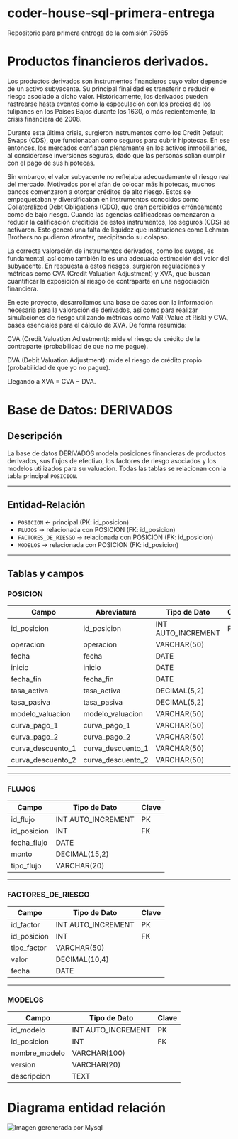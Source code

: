 # coder-house-sql-primera-entrega
Repositorio para primera entrega de la comisión 75965

# Productos financieros derivados.

Los productos derivados son instrumentos financieros cuyo valor depende de un activo subyacente. Su principal finalidad es transferir o reducir el riesgo asociado a dicho valor. Históricamente, los derivados pueden rastrearse hasta eventos como la especulación con los precios de los tulipanes en los Países Bajos durante los 1630, o más recientemente, la crisis financiera de 2008.

Durante esta última crisis, surgieron instrumentos como los Credit Default Swaps (CDS), que funcionaban como seguros para cubrir hipotecas. En ese entonces, los mercados confiaban plenamente en los activos inmobiliarios, al considerarse inversiones seguras, dado que las personas solían cumplir con el pago de sus hipotecas.

Sin embargo, el valor subyacente no reflejaba adecuadamente el riesgo real del mercado. Motivados por el afán de colocar más hipotecas, muchos bancos comenzaron a otorgar créditos de alto riesgo. Estos se empaquetaban y diversificaban en instrumentos conocidos como Collateralized Debt Obligations (CDO), que eran percibidos erróneamente como de bajo riesgo. Cuando las agencias calificadoras comenzaron a reducir la calificación crediticia de estos instrumentos, los seguros (CDS) se activaron. Esto generó una falta de liquidez que instituciones como Lehman Brothers no pudieron afrontar, precipitando su colapso.

La correcta valoración de instrumentos derivados, como los swaps, es fundamental, así como también lo es una adecuada estimación del valor del subyacente. En respuesta a estos riesgos, surgieron regulaciones y métricas como CVA (Credit Valuation Adjustment) y XVA, que buscan cuantificar la exposición al riesgo de contraparte en una negociación financiera.

En este proyecto, desarrollamos una base de datos con la información necesaria para la valoración de derivados, así como para realizar simulaciones de riesgo utilizando métricas como VaR (Value at Risk) y CVA, bases esenciales para el cálculo de XVA. De forma resumida:

CVA (Credit Valuation Adjustment): mide el riesgo de crédito de la contraparte (probabilidad de que no me pague).

DVA (Debit Valuation Adjustment): mide el riesgo de crédito propio (probabilidad de que yo no pague).

Llegando a XVA  = CVA − DVA.


# Base de Datos: DERIVADOS

## Descripción
La base de datos DERIVADOS modela posiciones financieras de productos derivados, sus flujos de efectivo, los factores de riesgo asociados y los modelos utilizados para su valuación. Todas las tablas se relacionan con la tabla principal `POSICION`.

---

## Entidad-Relación
- `POSICION` ← principal (PK: id_posicion)
- `FLUJOS` → relacionada con POSICION (FK: id_posicion)
- `FACTORES_DE_RIESGO` → relacionada con POSICION (FK: id_posicion)
- `MODELOS` → relacionada con POSICION (FK: id_posicion)

---

## Tablas y campos

### POSICION
| Campo               | Abreviatura   | Tipo de Dato      | Clave      |
|--------------------|---------------|-------------------|------------|
| id_posicion        | id_posicion   | INT AUTO_INCREMENT| PK         |
| operacion          | operacion     | VARCHAR(50)       |            |
| fecha              | fecha         | DATE              |            |
| inicio             | inicio        | DATE              |            |
| fecha_fin          | fecha_fin     | DATE              |            |
| tasa_activa        | tasa_activa   | DECIMAL(5,2)      |            |
| tasa_pasiva        | tasa_pasiva   | DECIMAL(5,2)      |            |
| modelo_valuacion   | modelo_valuacion | VARCHAR(50)   |            |
| curva_pago_1       | curva_pago_1  | VARCHAR(50)       |            |
| curva_pago_2       | curva_pago_2  | VARCHAR(50)       |            |
| curva_descuento_1  | curva_descuento_1 | VARCHAR(50)   |            |
| curva_descuento_2  | curva_descuento_2 | VARCHAR(50)   |            |

---

### FLUJOS
| Campo        | Tipo de Dato      | Clave |
|--------------|-------------------|-------|
| id_flujo     | INT AUTO_INCREMENT| PK    |
| id_posicion  | INT               | FK    |
| fecha_flujo  | DATE              |       |
| monto        | DECIMAL(15,2)     |       |
| tipo_flujo   | VARCHAR(20)       |       |

---

### FACTORES_DE_RIESGO
| Campo         | Tipo de Dato     | Clave |
|---------------|------------------|-------|
| id_factor     | INT AUTO_INCREMENT| PK   |
| id_posicion   | INT              | FK    |
| tipo_factor   | VARCHAR(50)      |       |
| valor         | DECIMAL(10,4)    |       |
| fecha         | DATE             |       |

---

### MODELOS
| Campo          | Tipo de Dato     | Clave |
|----------------|------------------|-------|
| id_modelo      | INT AUTO_INCREMENT| PK   |
| id_posicion    | INT              | FK    |
| nombre_modelo  | VARCHAR(100)     |       |
| version        | VARCHAR(20)      |       |
| descripcion    | TEXT             |       |


# Diagrama entidad relación 

![Imagen gerenerada por Mysql](ER.png)
